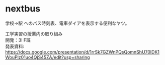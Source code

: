 # nextbus
学校→駅 へのバス時刻表、電車ダイアを表示する便利なヤツ。

工学実習の授業内の取り組み<br>
開発：3I F班<br>
発表資料: <a>https://docs.google.com/presentation/d/1rrSk7GZWnPQsQomnShU70IDK1WouPlz01uo4QjS45ZA/edit?usp=sharing</a>
